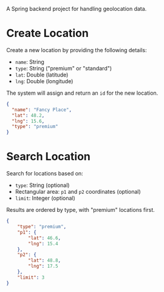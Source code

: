 A Spring backend project for handling geolocation data.

# Create Location

Create a new location by providing the following details:

- `name`: String
- `type`: String ("premium" or "standard")
- `lat`: Double (latitude)
- `lng`: Double (longitude)

The system will assign and return an `id` for the new location.

```json
{
  "name": "Fancy Place",
  "lat": 48.2,
  "lng": 15.6,
  "type": "premium"
}
```

# Search Location

Search for locations based on:

- `type`: String (optional)
- Rectangular area: `p1` and `p2` coordinates (optional)
- `limit`: Integer (optional)

Results are ordered by type, with "premium" locations first.

```json
{
    "type": "premium",
    "p1": {
        "lat": 46.6,
        "lng": 15.4
    },
    "p2": {
        "lat": 48.8,
        "lng": 17.5
    },
    "limit": 3
}
```

